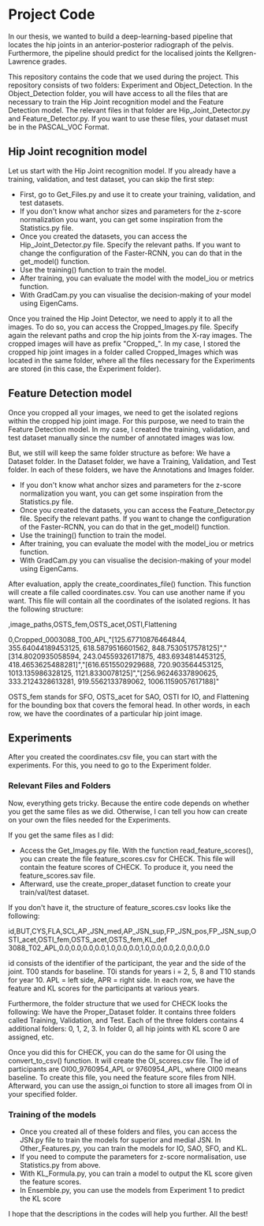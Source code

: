 # Project Code
In our thesis, we wanted to build a deep-learning-based pipeline that locates the hip 
joints in an anterior-posterior radiograph of the pelvis. Furthermore, the pipeline 
should predict for the localised joints the Kellgren-Lawrence grades.

This repository contains the code that we used during the project. This repository
consists of two folders: Experiment and Object_Detection. In the Object_Detection
folder, you will have access to all the files that are necessary to train
the Hip Joint recognition model and the Feature Detection model. The relevant files 
in that folder are Hip_Joint_Detector.py and Feature_Detector.py. If you want to
use these files, your dataset must be in the PASCAL_VOC Format.

## Hip Joint recognition model
Let us start with the Hip Joint recognition model. If you already have a training,
validation, and test dataset, you can skip the first step:

- First, go to Get_Files.py and use it to create your training, validation, and 
test datasets. 
- If you don't know what anchor sizes and parameters for the z-score normalization you want, 
you can get some inspiration from the Statistics.py file. 
- Once you created the datasets, you can access the Hip_Joint_Detector.py file. 
Specify the relevant paths. If you want to change the configuration of the Faster-RCNN,
you can do that in the get_model() function. 
- Use the training() function to train the model. 
- After training, you can evaluate the model with the model_iou or metrics function.
- With GradCam.py you can visualise the decision-making of your model using EigenCams. 

Once you trained the Hip Joint Detector, we need to apply it to all the images. To do so, 
you can access the Cropped_Images.py file. Specify again the relevant paths and crop the 
hip joints from the X-ray images. The cropped images will have as prefix "Cropped_". In my case, 
I stored the cropped hip joint images in a folder called Cropped_Images which was located 
in the same folder, where all the files necessary for the Experiments are stored 
(in this case, the Experiment folder).

## Feature Detection model
Once you cropped all your images, we need to get the isolated regions within the cropped 
hip joint image. For this purpose, we need to train the Feature Detection model. In my
case, I created the training, validation, and test dataset manually since the number of 
annotated images was low.

But, we still will keep the same folder structure as before: We have a Dataset folder.
In the Dataset folder, we have a Training, Validation, and Test folder. In each of these 
folders, we have the Annotations and Images folder.

- If you don't know what anchor sizes and parameters for the z-score normalization you want, 
you can get some inspiration from the Statistics.py file.
- Once you created the datasets, you can access the Feature_Detector.py file. 
Specify the relevant paths. If you want to change the configuration of the Faster-RCNN,
you can do that in the get_model() function. 
- Use the training() function to train the model. 
- After training, you can evaluate the model with the model_iou or metrics function.
- With GradCam.py you can visualise the decision-making of your model using EigenCams. 

After evaluation, apply the create_coordinates_file() function. This function will create
a file called coordinates.csv. You can use another name if you want. This file will contain
all the coordinates of the isolated regions. It has the following structure:

,image_paths,OSTS_fem,OSTS_acet,OSTI,Flattening

0,Cropped_0003088_T00_APL,"[125.67710876464844, 355.64044189453125, 618.5879516601562, 848.7530517578125]","[314.8020935058594, 243.04559326171875, 483.6934814453125, 418.4653625488281]","[616.6515502929688, 720.903564453125, 1013.135986328125, 1121.8330078125]","[256.96246337890625, 333.2124328613281, 919.5562133789062, 1006.1159057617188]"

OSTS_fem stands for SFO, OSTS_acet for SAO, OSTI for IO, and Flattening for the bounding box that
covers the femoral head. In other words, in each row, we have the coordinates of a particular 
hip joint image. 

## Experiments
After you created the coordinates.csv file, you can start with the experiments. For this, you need to
go to the Experiment folder. 

### Relevant Files and Folders
Now, everything gets tricky. Because the entire code depends on whether you get the same files as we did.
Otherwise, I can tell you how can create on your own the files needed for the Experiments. 

If you get the same files as I did:
- Access the Get_Images.py file. With the function read_feature_scores(), you can create the file 
feature_scores.csv for CHECK. This file will contain the feature scores of CHECK. To produce it, you need the 
feature_scores.sav file. 
- Afterward, use the create_proper_dataset function to create your train/val/test dataset.

If you don't have it, the structure of feature_scores.csv looks like the following:

id,BUT,CYS,FLA,SCL,AP_JSN_med,AP_JSN_sup,FP_JSN_pos,FP_JSN_sup,OSTI_acet,OSTI_fem,OSTS_acet,OSTS_fem,KL_def
3088_T02_APL,0.0,0.0,0.0,0.0,1.0,0.0,0.0,1.0,0.0,0.0,2.0,0.0,0.0

id consists of the identifier of the participant, the year and the side of the joint. 
T00 stands for baseline. T0i stands for years i = 2, 5, 8 and T10 stands for year 10. APL = left side, APR = right side.
In each row, we have the feature and KL scores for the participants at various years. 

Furthermore, the folder structure that we used for CHECK looks the following: We have the Proper_Dataset
folder. It contains three folders called Training, Validation, and Test. Each of the three folders contains
4 additional folders: 0, 1, 2, 3. In folder 0, all hip joints with KL score 0 are assigned, etc. 

Once you did this for CHECK, you can do the same for OI using 
the convert_to_csv() function. It will create the OI_scores.csv file. The id of participants are 
OI00_9760954_APL or 9760954_APL, where OI00 means baseline. To create this file, you need the
feature score files from NIH. Afterward, you can use the assign_oi function to store all images 
from OI in your specified folder. 

### Training of the models
- Once you created all of these folders and files, you can access the JSN.py file to train the models
for superior and medial JSN. In Other_Features.py, you can train the models for IO, SAO, SFO, and KL. 
- If you need to compute the parameters for z-score normalisation, use Statistics.py from above.
- With KL_Formula.py, you can train a model to output the KL score given the feature scores.
- In Ensemble.py, you can use the models from Experiment 1 to predict the KL score

I hope that the descriptions in the codes will help you further. All the best!